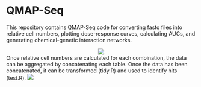 # QMAP-Seq
This repository contains QMAP-Seq code for converting fastq files into relative cell numbers, plotting dose-response curves, calculating AUCs, and generating chemical-genetic interaction networks. 
<center>
<img src="https://github.com/mendillolab/QMaPP-Seq/blob/master/qmap_flowchart_1.png?raw=true"/>
</center>
Once relative cell numbers are calculated for each combination, the data can be aggregated by concatenating each table. Once the data has been concatenated, it can be transformed (tidy.R) and used to identify hits (test.R). 

<img src="https://github.com/mendillolab/QMaPP-Seq/blob/master/qmap_flowchart_2.jpg?raw=true"/>
